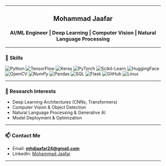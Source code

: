 <hr></hr>

<h2 align="center"> Mohammad Jaafar </h2>
<h3 align="center"> AI/ML Engineer | Deep Learning | Computer Vision | Natural Language Processing </h3>

<hr></hr>

### 🚀 Skills  
![Python](https://img.shields.io/badge/Python-FFD43B?style=flat&logo=python&logoColor=darkgreen)
![TensorFlow](https://img.shields.io/badge/TensorFlow-FF6F00?style=flat&logo=TensorFlow&logoColor=white)
![Keras](https://img.shields.io/badge/Keras-D00000?style=flat&logo=Keras&logoColor=white)
![PyTorch](https://img.shields.io/badge/PyTorch-EE4C2C?style=flat&logo=PyTorch&logoColor=white)
![Scikit-Learn](https://img.shields.io/badge/Scikit--Learn-F7931E?style=flat&logo=scikit-learn&logoColor=white)
![HuggingFace](https://img.shields.io/badge/HuggingFace-FFD21E?style=flat&logo=huggingface&logoColor=black)
![OpenCV](https://img.shields.io/badge/OpenCV-27338e?style=flat&logo=OpenCV&logoColor=white)
![NumPy](https://img.shields.io/badge/Numpy-777BB4?style=flat&logo=numpy&logoColor=white)
![Pandas](https://img.shields.io/badge/pandas-150458?style=flat&logo=pandas&logoColor=white)
![SQL](https://img.shields.io/badge/SQL-4479A1?style=flat&logo=MySQL&logoColor=white)
![Flask](https://img.shields.io/badge/Flask-000000?style=flat&logo=flask&logoColor=white)
![GitHub](https://img.shields.io/badge/GitHub-181717?style=flat&logo=github&logoColor=white)
![Linux](https://img.shields.io/badge/Linux-FCC624?style=flat&logo=linux&logoColor=black)


<hr></hr>

### 🔬 Research Interests  
- Deep Learning Architectures (CNNs, Transformers)  
- Computer Vision & Object Detection  
- Natural Language Processing & Generative AI  
- Model Deployment & Optimization  


<hr></hr>

### 📫 Contact Me  
- Email: **mhdjaafar24@gmail.com**  
- LinkedIn: [Mohammad Jaafar](https://www.linkedin.com/in/mohammad-jaafar-90a575377)  

<hr></hr>
